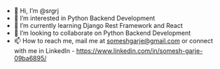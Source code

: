 - 👋 Hi, I’m @srgrj
- 👀 I’m interested in Python Backend Development
- 🌱 I’m currently learning Django Rest Framework and React
- 💞️ I’m looking to collaborate on Python Backend Development
- 📫 How to reach me, mail me at someshgarje@gmail.com or connect with me in LinkedIn - https://www.linkedin.com/in/somesh-garje-09ba6895/

<!---
srgrj/srgrj is a ✨ special ✨ repository because its `README.md` (this file) appears on your GitHub profile.
You can click the Preview link to take a look at your changes.
--->
